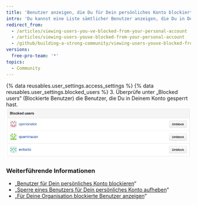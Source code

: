 ```yaml
---
title: 'Benutzer anzeigen, die Du für Dein persönliches Konto blockiert hast'
intro: 'Du kannst eine Liste sämtlicher Benutzer anzeigen, die Du in Deinem persönlichen Konto blockiert hast.'
redirect_from:
  - /articles/viewing-users-you-ve-blocked-from-your-personal-account
  - /articles/viewing-users-youve-blocked-from-your-personal-account
  - /github/building-a-strong-community/viewing-users-youve-blocked-from-your-personal-account
versions:
  free-pro-team: '*'
topics:
  - Community
---
```


{% data reusables.user_settings.access_settings %}
{% data reusables.user_settings.blocked_users %}
3. Überprüfe unter „Blocked users“ (Blockierte Benutzer) die Benutzer, die Du in Deinem Konto gesperrt hast. ![Liste der gesperrten Benutzer](/assets/images/help/settings/list-of-blocked-users.png)

### Weiterführende Informationen

- „[Benutzer für Dein persönliches Konto blockieren](/communities/maintaining-your-safety-on-github/blocking-a-user-from-your-personal-account)“
- „[Sperre eines Benutzers für Dein persönliches Konto aufheben](/communities/maintaining-your-safety-on-github/unblocking-a-user-from-your-personal-account)“
- „[Für Deine Organisation blockierte Benutzer anzeigen](/communities/maintaining-your-safety-on-github/viewing-users-who-are-blocked-from-your-organization)“
